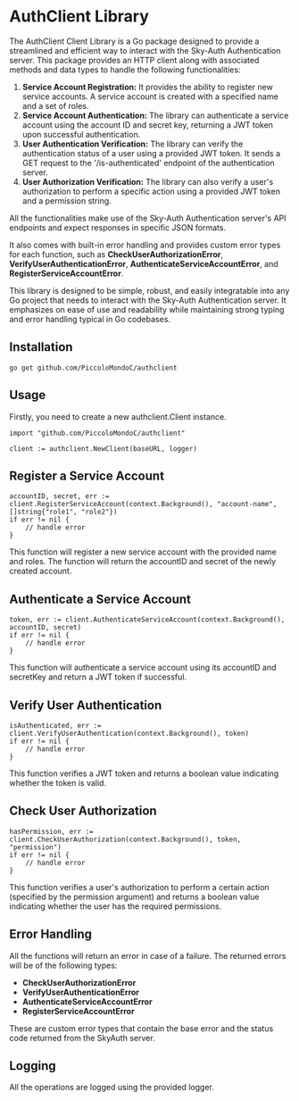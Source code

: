 # AuthClient Library
<p>The AuthClient Client Library is a Go package designed to provide a streamlined and efficient way to interact with the Sky-Auth Authentication server. This package provides an HTTP client along with associated methods and data types to handle the following functionalities:</p>
<ol>
  <li><strong>Service Account Registration:</strong> It provides the ability to register new service accounts. A service account is created with a specified name and a set of roles.</li>
  <li><strong>Service Account Authentication:</strong> The library can authenticate a service account using the account ID and secret key, returning a JWT token upon successful authentication.</li>
  <li><strong>User Authentication Verification:</strong> The library can verify the authentication status of a user using a provided JWT token. It sends a GET request to the '/is-authenticated' endpoint of the authentication server.</li>
  <li><strong>User Authorization Verification:</strong> The library can also verify a user's authorization to perform a specific action using a provided JWT token and a permission string.</li>
</ol>
<p>All the functionalities make use of the Sky-Auth Authentication server's API endpoints and expect responses in specific JSON formats.</p>
<p>It also comes with built-in error handling and provides custom error types for each function, such as <strong>CheckUserAuthorizationError</strong>, <strong>VerifyUserAuthenticationError</strong>, <strong>AuthenticateServiceAccountError</strong>, and <strong>RegisterServiceAccountError</strong>.</p>
<p>This library is designed to be simple, robust, and easily integratable into any Go project that needs to interact with the Sky-Auth Authentication server. It emphasizes on ease of use and readability while maintaining strong typing and error handling typical in Go codebases.</p>

<h2>Installation</h2>
	
	go get github.com/PiccoloMondoC/authclient

<h2>Usage</h2>
<p>Firstly, you need to create a new authclient.Client instance.</p>

	import "github.com/PiccoloMondoC/authclient"

	client := authclient.NewClient(baseURL, logger)

<h2>Register a Service Account</h2>
	
	accountID, secret, err := client.RegisterServiceAccount(context.Background(), "account-name", []string{"role1", "role2"})
	if err != nil {
		// handle error
	}

<p>This function will register a new service account with the provided name and roles. The function will return the accountID and secret of the newly created account.</p>

<h2>Authenticate a Service Account</h2>
	
	token, err := client.AuthenticateServiceAccount(context.Background(), accountID, secret)
	if err != nil {
		// handle error
	}

<p>This function will authenticate a service account using its accountID and secretKey and return a JWT token if successful.</p>

<h2>Verify User Authentication</h2>

	isAuthenticated, err := client.VerifyUserAuthentication(context.Background(), token)
	if err != nil {
		// handle error
	}

<p>This function verifies a JWT token and returns a boolean value indicating whether the token is valid.</p>

<h2>Check User Authorization</h2>
	
	hasPermission, err := client.CheckUserAuthorization(context.Background(), token, "permission")
	if err != nil {
		// handle error
	}

<p>This function verifies a user's authorization to perform a certain action (specified by the permission argument) and returns a boolean value indicating whether the user has the required permissions.</p>

<h2>Error Handling</h2>
<p>All the functions will return an error in case of a failure. The returned errors will be of the following types:</p>
<ul>
  <li><strong>CheckUserAuthorizationError</strong></li>
  <li><strong>VerifyUserAuthenticationError</strong></li>
  <li><strong>AuthenticateServiceAccountError</strong></li>
  <li><strong>RegisterServiceAccountError</strong></li>
</ul>

<p>These are custom error types that contain the base error and the status code returned from the SkyAuth server.</p>
  <h2>Logging</h2>
  <p>All the operations are logged using the provided logger.</p>
